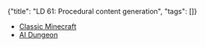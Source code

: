 {"title": "LD 61: Procedural content generation", "tags": []}
* [Classic Minecraft](https://classic.minecraft.net/)
* [AI Dungeon](https://play.aidungeon.io/)

